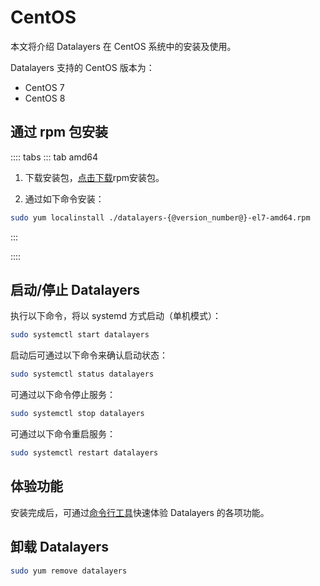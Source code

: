 # CentOS

本文将介绍 Datalayers 在 CentOS 系统中的安装及使用。

Datalayers 支持的 CentOS 版本为：
- CentOS 7
- CentOS 8

## 通过 rpm 包安装



:::: tabs
::: tab amd64
1. 下载安装包，<a href="https://docs.datalayers.cn/public/centos/datalayers-{@version_number@}-el7-amd64.rpm" download="datalayers-{@version_number@}-el7-amd64.rpm">点击下载</a>rpm安装包。

2. 通过如下命令安装：
``` bash
sudo yum localinstall ./datalayers-{@version_number@}-el7-amd64.rpm
```
:::


::::

## 启动/停止 Datalayers

执行以下命令，将以 systemd 方式启动（单机模式）：
``` bash
sudo systemctl start datalayers
```

启动后可通过以下命令来确认启动状态：
``` bash
sudo systemctl status datalayers
```

可通过以下命令停止服务：
``` bash
sudo systemctl stop datalayers
```

可通过以下命令重启服务：
``` bash
sudo systemctl restart datalayers
```

## 体验功能

安装完成后，可通过[命令行工具](./command-line-tool.md)快速体验 Datalayers 的各项功能。

## 卸载 Datalayers

``` bash
sudo yum remove datalayers
```
